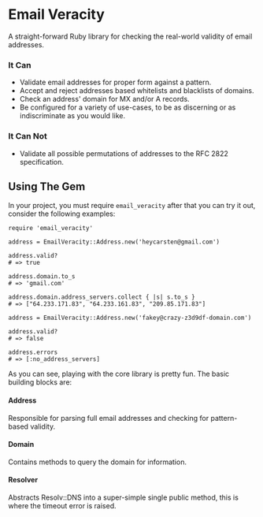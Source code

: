 Email Veracity
==============

A straight-forward Ruby library for checking the real-world validity of email
addresses.


### It Can

 * Validate email addresses for proper form against a pattern.
 * Accept and reject addresses based whitelists and blacklists of domains.
 * Check an address' domain for MX and/or A records.
 * Be configured for a variety of use-cases, to be as discerning or as
   indiscriminate as you would like.


### It Can Not

 * Validate all possible permutations of addresses to the RFC 2822
   specification.


Using The Gem
-------------

In your project, you must require `email_veracity` after that you can try it
out, consider the following examples:

    
    require 'email_veracity'
    
    address = EmailVeracity::Address.new('heycarsten@gmail.com')
    
    address.valid?
    # => true
    
    address.domain.to_s
    # => 'gmail.com'
    
    address.domain.address_servers.collect { |s| s.to_s }
    # => ["64.233.171.83", "64.233.161.83", "209.85.171.83"]
    
    address = EmailVeracity::Address.new('fakey@crazy-z3d9df-domain.com')
    
    address.valid?
    # => false
    
    address.errors
    # => [:no_address_servers]
    

As you can see, playing with the core library is pretty fun.  The basic building
blocks are:

#### Address

Responsible for parsing full email addresses and checking for pattern-based
validity.

#### Domain

Contains methods to query the domain for information.

#### Resolver

Abstracts Resolv::DNS into a super-simple single public method, this is where
the timeout error is raised.
